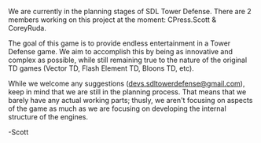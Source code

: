 We are currently in the planning stages of SDL Tower Defense.  There are 2 members working on this project at the moment: CPress.Scott & CoreyRuda.

The goal of this game is to provide endless entertainment in a Tower Defense game.  We aim to accomplish this by being as innovative and complex as possible, while still remaining true to the nature of the original TD games (Vector TD, Flash Element TD, Bloons TD, etc).

While we welcome any suggestions (devs.sdltowerdefense@gmail.com), keep in mind that we are still in the planning process.  That means that we barely have any actual working parts; thusly, we aren't focusing on aspects of the game as much as we are focusing on developing the internal structure of the engines.

-Scott